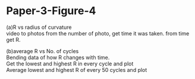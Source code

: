 # Paper-3-Figure-4
(a)R vs radius of curvature  
video to photos
from the number of photo, get time it was taken. from time get R.

(b)average R vs No. of cycles  
Bending data of how R changes with time.  
Get the lowest and highest R in every cycle and plot  
Average lowest and highest R of every 50 cycles and plot  
